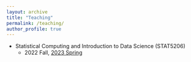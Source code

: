 ```yaml
---
layout: archive
title: "Teaching"
permalink: /teaching/
author_profile: true
---
```


- Statistical Computing and Introduction to Data Science (STAT5206)
  - 2022 Fall, [2023 Spring](https://www.yongchanstat.com/STAT5206_Spring_2023/)
